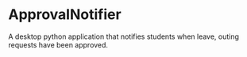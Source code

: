 # ApprovalNotifier
A desktop python application that notifies students when leave, outing requests have been approved. 

